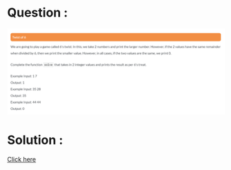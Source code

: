 # Question :
![twist of 6](https://github.com/prabhu30/coding/blob/main/Edyst/Python%20-%20Intro%20to%20Advanced/03_Conditionals%20&%20Lists/64_twist%20of%206/image.png)

# Solution :
[Click here](https://github.com/prabhu30/coding/blob/main/Edyst/Python%20-%20Intro%20to%20Advanced/03_Conditionals%20&%20Lists/64_twist%20of%206/solution.py)
